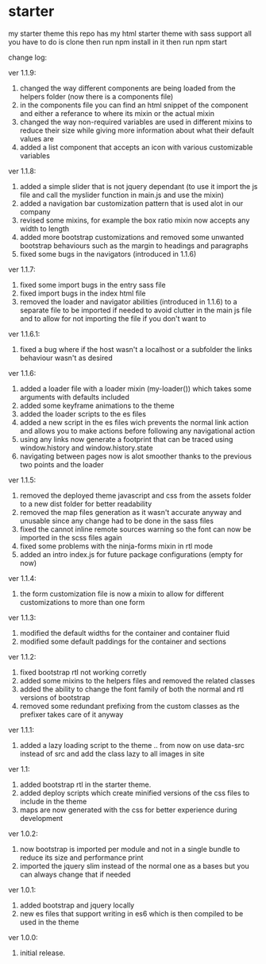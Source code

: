 # starter
my starter theme
this repo has my html starter theme with sass support 
all you have to do is clone then run npm install in it then run npm start

change log:

ver 1.1.9:
1) changed the way different components are being loaded from the helpers folder (now there is a components file)
2) in the components file you can find an html snippet of the component and either a referance to where its mixin or the actual mixin
3) changed the way non-required variables are used in different mixins to reduce their size while giving more information about what their default values are
4) added a list component that accepts an icon with various customizable variables

ver 1.1.8:
1) added a simple slider that is not jquery dependant (to use it import the js file and call the myslider function in main.js and use the mixin)
2) added a navigation bar customization pattern that is used alot in our company
3) revised some mixins, for example the box ratio mixin now accepts any width to length
4) added more bootstrap customizations and removed some unwanted bootstrap behaviours such as the margin to headings and paragraphs
5) fixed some bugs in the navigators (introduced in 1.1.6)

ver 1.1.7:
1) fixed some import bugs in the entry sass file
2) fixed import bugs in the index html file
3) removed the loader and navigator abilities (introduced in 1.1.6) to a separate file to be imported if needed to avoid clutter in the main js file and to allow for not importing the file if you don't want to

ver 1.1.6.1:
1) fixed a bug where if the host wasn't a localhost or a subfolder the links behaviour wasn't as desired

ver 1.1.6:
1) added a loader file with a loader mixin (my-loader()) which takes some arguments with defaults included
2) added some keyframe animations to the theme
3) added the loader scripts to the es files
4) added a new script in the es files wich prevents the normal link action and allows you to make actions before following any navigational action
5) using any links now generate a footprint that can be traced using window.history and window.history.state
6) navigating between pages now is alot smoother thanks to the previous two points and the loader

ver 1.1.5:
1) removed the deployed theme javascript and css from the assets folder to a new dist folder for better readability
2) removed the map files generation as it wasn't accurate anyway and unusable since any change had to be done in the sass files
3) fixed the cannot inline remote sources warning so the font can now be imported in the scss files again
4) fixed some problems with the ninja-forms mixin in rtl mode
5) added an intro index.js for future package configurations (empty for now)

ver 1.1.4:
1) the form customization file is now a mixin to allow for different customizations to more than one form

ver 1.1.3:
1) modified the default widths for the container and container fluid
2) modified some default paddings for the container and sections

ver 1.1.2:
1) fixed bootstrap rtl not working corretly
2) added some mixins to the helpers files and removed the related classes
3) added the ability to change the font family of both the normal and rtl versions of bootstrap
4) removed some redundant prefixing from the custom classes as the prefixer takes care of it anyway

ver 1.1.1:
1) added a lazy loading script to the theme .. from now on use data-src instead of src and add the class lazy to all images in site

ver 1.1:
1) added bootstrap rtl in the starter theme.
2) added deploy scripts which create minified versions of the css files to include in the theme
3) maps are now generated with the css for better experience during development

ver 1.0.2:
1) now bootstrap is imported per module and not in a single bundle to reduce its size and performance print
2) imported the jquery slim instead of the normal one as a bases but you can always change that if needed

ver 1.0.1:
1) added bootstrap and jquery locally
2) new es files that support writing in es6 which is then compiled to be used in the theme

ver 1.0.0:
1) initial release.
